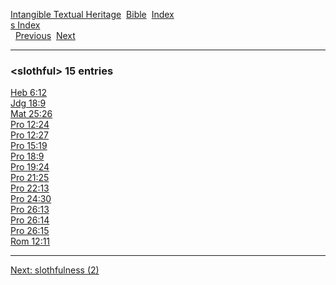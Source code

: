 [Intangible Textual Heritage](../../index)  [Bible](../index) 
[Index](index)   
[s Index](_s_)  
  [Previous](c10577)  [Next](c10579) 

------------------------------------------------------------------------

### &lt;slothful&gt; 15 entries

[Heb 6:12](../kjv/heb006.htm#012)  
[Jdg 18:9](../kjv/jdg018.htm#009)  
[Mat 25:26](../kjv/mat025.htm#026)  
[Pro 12:24](../kjv/pro012.htm#024)  
[Pro 12:27](../kjv/pro012.htm#027)  
[Pro 15:19](../kjv/pro015.htm#019)  
[Pro 18:9](../kjv/pro018.htm#009)  
[Pro 19:24](../kjv/pro019.htm#024)  
[Pro 21:25](../kjv/pro021.htm#025)  
[Pro 22:13](../kjv/pro022.htm#013)  
[Pro 24:30](../kjv/pro024.htm#030)  
[Pro 26:13](../kjv/pro026.htm#013)  
[Pro 26:14](../kjv/pro026.htm#014)  
[Pro 26:15](../kjv/pro026.htm#015)  
[Rom 12:11](../kjv/rom012.htm#011)  

------------------------------------------------------------------------

[Next: slothfulness (2)](c10579)
